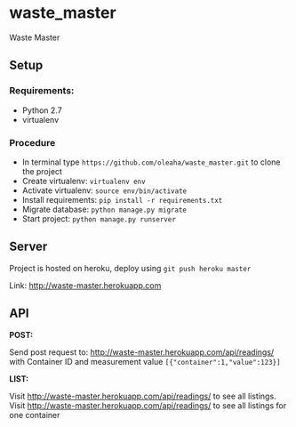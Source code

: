 # waste_master
Waste Master

## Setup

### Requirements:

- Python 2.7
- virtualenv

### Procedure

- In terminal type `https://github.com/oleaha/waste_master.git` to clone the project
- Create virtualenv: `virtualenv env`
- Activate virtualenv: `source env/bin/activate`
- Install requirements: `pip install -r requirements.txt`
- Migrate database: `python manage.py migrate`
- Start project: `python manage.py runserver`

## Server
Project is hosted on heroku, deploy using `git push heroku master`

Link: http://waste-master.herokuapp.com

## API

**POST:**

Send post request to: http://waste-master.herokuapp.com/api/readings/ with Container ID and measurement value
`[{"container":1,"value":123}]`

**LIST:**

Visit http://waste-master.herokuapp.com/api/readings/ to see all listings. Visit http://waste-master.herokuapp.com/api/readings/<container-id> to see all listings for one container

